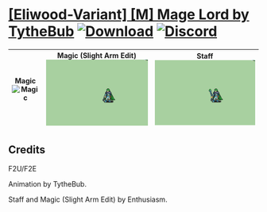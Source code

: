 # [\[Eliwood-Variant\] \[M\] Mage Lord by TytheBub](https://github.com/Klokinator/FE-Repo/tree/main/Battle%20Animations/Magi%20-%20Special/%5BEliwood-Variant%5D%20%5BM%5D%20Mage%20Lord%20by%20TytheBub) [![Download](https://img.shields.io/badge/Download--red?style=social&logo=github)](https://minhaskamal.github.io/DownGit/#/home?url=https://github.com/Klokinator/FE-Repo/tree/main/Battle%20Animations/Magi%20-%20Special/%5BEliwood-Variant%5D%20%5BM%5D%20Mage%20Lord%20by%20TytheBub) [![Discord](https://img.shields.io/badge/Discord--blue?style=social&logo=discord)](https://discord.gg/C7VNGnyTPA)

| <b>Magic</b><br/><img alt="Magic" src="https://raw.githubusercontent.com/Klokinator/FE-Repo/main/Battle%20Animations/Magi%20-%20Special/%5BEliwood-Variant%5D%20%5BM%5D%20Mage%20Lord%20by%20TytheBub/6.%20Magic/Magic.gif"/> | <b>Magic (Slight Arm Edit)</b><br/><img alt="Magic (Slight Arm Edit)" src="https://raw.githubusercontent.com/Klokinator/FE-Repo/main/Battle%20Animations/Magi%20-%20Special/%5BEliwood-Variant%5D%20%5BM%5D%20Mage%20Lord%20by%20TytheBub/6.%20Magic%20(Slight%20Arm%20Edit)/Magic.gif"/> | <b>Staff</b><br/><img alt="Staff" src="https://raw.githubusercontent.com/Klokinator/FE-Repo/main/Battle%20Animations/Magi%20-%20Special/%5BEliwood-Variant%5D%20%5BM%5D%20Mage%20Lord%20by%20TytheBub/7.%20Staff/Staff.gif"/> |
| :---: | :---: | :---: |

## Credits

F2U/F2E

Animation by TytheBub.

Staff and Magic (Slight Arm Edit) by Enthusiasm.

